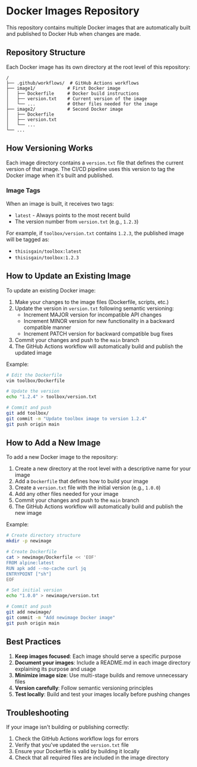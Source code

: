 # Docker Images Repository

This repository contains multiple Docker images that are automatically built and published to Docker Hub when changes are made.

## Repository Structure

Each Docker image has its own directory at the root level of this repository:

```
/
├── .github/workflows/  # GitHub Actions workflows
├── image1/            # First Docker image
│   ├── Dockerfile     # Docker build instructions
│   ├── version.txt    # Current version of the image
│   └── ...            # Other files needed for the image
├── image2/            # Second Docker image
│   ├── Dockerfile
│   ├── version.txt
│   └── ...
└── ...
```

## How Versioning Works

Each image directory contains a `version.txt` file that defines the current version of that image. The CI/CD pipeline uses this version to tag the Docker image when it's built and published.

### Image Tags

When an image is built, it receives two tags:
- `latest` - Always points to the most recent build
- The version number from `version.txt` (e.g., `1.2.3`)

For example, if `toolbox/version.txt` contains `1.2.3`, the published image will be tagged as:
- `thisisgain/toolbox:latest`
- `thisisgain/toolbox:1.2.3`

## How to Update an Existing Image

To update an existing Docker image:

1. Make your changes to the image files (Dockerfile, scripts, etc.)
2. Update the version in `version.txt` following semantic versioning:
   - Increment MAJOR version for incompatible API changes
   - Increment MINOR version for new functionality in a backward compatible manner
   - Increment PATCH version for backward compatible bug fixes
3. Commit your changes and push to the `main` branch
4. The GitHub Actions workflow will automatically build and publish the updated image

Example:
```bash
# Edit the Dockerfile
vim toolbox/Dockerfile

# Update the version
echo "1.2.4" > toolbox/version.txt

# Commit and push
git add toolbox/
git commit -m "Update toolbox image to version 1.2.4"
git push origin main
```

## How to Add a New Image

To add a new Docker image to the repository:

1. Create a new directory at the root level with a descriptive name for your image
2. Add a `Dockerfile` that defines how to build your image
3. Create a `version.txt` file with the initial version (e.g., `1.0.0`)
4. Add any other files needed for your image
5. Commit your changes and push to the `main` branch
6. The GitHub Actions workflow will automatically build and publish the new image

Example:
```bash
# Create directory structure
mkdir -p newimage

# Create Dockerfile
cat > newimage/Dockerfile << 'EOF'
FROM alpine:latest
RUN apk add --no-cache curl jq
ENTRYPOINT ["sh"]
EOF

# Set initial version
echo "1.0.0" > newimage/version.txt

# Commit and push
git add newimage/
git commit -m "Add newimage Docker image"
git push origin main
```

## Best Practices

1. **Keep images focused**: Each image should serve a specific purpose
2. **Document your images**: Include a README.md in each image directory explaining its purpose and usage
3. **Minimize image size**: Use multi-stage builds and remove unnecessary files
4. **Version carefully**: Follow semantic versioning principles
5. **Test locally**: Build and test your images locally before pushing changes

## Troubleshooting

If your image isn't building or publishing correctly:

1. Check the GitHub Actions workflow logs for errors
2. Verify that you've updated the `version.txt` file
3. Ensure your Dockerfile is valid by building it locally
4. Check that all required files are included in the image directory